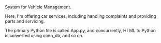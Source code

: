 System for Vehicle Management.

Here, I'm offering car services, including handling complaints and providing parts and servicing.

The primary Python file is called App.py, and concurrently, HTML to Python is converted using conn_db, and so on.
